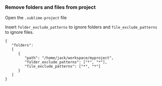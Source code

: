 ### Remove folders and files from project

Open the `.sublime-project` file

Insert `folder_exclude_patterns` to ignore folders and `file_exclude_patterns` to ignore files.

```
{
   "folders":
   [
      {
         "path": "/home/jack/workspace/myproject",
         "folder_exclude_patterns": ["*", "*"],
         "file_exclude_patterns": ["*", "*"]
      }
   ]
}
```